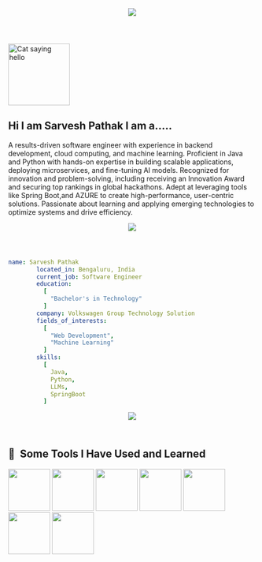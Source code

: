 <!DOCTYPE html>
<html>
<header >
<img src="https://capsule-render.vercel.app/api?type=waving&color=auto&height=200&section=header&text=Hello!!!&fontSize=60&animation=fadeIn" />
</header>
<body>
<p align="left">
<img src="https://media.giphy.com/media/VOPK1BqsMEJRS/giphy.gif" alt="Cat saying hello" width="125" height="125" />
<h2>Hi I am Sarvesh Pathak I am a.....</h2>
A results-driven software engineer with experience in backend development, cloud computing, and machine learning. Proficient in Java and Python with hands-on expertise in building scalable applications, deploying microservices, and fine-tuning AI models. Recognized for innovation and problem-solving, including receiving an Innovation Award and securing top rankings in global hackathons. Adept at leveraging tools like Spring Boot,and AZURE to create high-performance, user-centric solutions. Passionate about learning and applying emerging technologies to optimize systems and drive efficiency.
</p>
</body>
</html>

<!DOCTYPE html>
<html>
<header>
<img src="https://capsule-render.vercel.app/api?type=Cylinder&color=auto&height=100&section=header&text=About%20Me&fontSize=60" />
</header>
</html>

```yaml
name: Sarvesh Pathak
        located_in: Bengaluru, India
        current_job: Software Engineer
        education:
          [
            "Bachelor's in Technology"
          ]
        company: Volkswagen Group Technology Solution
        fields_of_interests:
          [
            "Web Development",
            "Machine Learning"
          ]
        skills:
          [
            Java,
            Python,
            LLMs,
            SpringBoot
          ]
```
<!DOCTYPE html>
<html>
<header>
<img src="https://capsule-render.vercel.app/api?type=Venom&color=auto&height=100&section=header&text=Skills&fontSize=60" />
</header>
</html>

<!DOCTYPE html>
<html>
<header>   
<link rel="stylesheet" type='text/css' href="https://cdn.jsdelivr.net/gh/devicons/devicon@latest/devicon.min.css" />          
</header>
<body>
<h2> 🚀 &nbsp;Some Tools I Have Used and Learned</h2>
<p align="left">
<img src="https://cdn.jsdelivr.net/gh/devicons/devicon@latest/icons/java/java-original-wordmark.svg" width="85" height="85"/>
<img src="https://cdn.jsdelivr.net/gh/devicons/devicon@latest/icons/spring/spring-original-wordmark.svg" width="85" height="85" />
<img src="https://cdn.jsdelivr.net/gh/devicons/devicon@latest/icons/python/python-original-wordmark.svg" width="85" height="85" />
<img src="https://github.com/user-attachments/assets/e3efa067-e344-400f-a544-6fb9cdfb06b3" width="85" height="85"/>
<img src="https://cdn.jsdelivr.net/gh/devicons/devicon@latest/icons/azure/azure-original.svg" width="85" height="85" />     
<img src="https://cdn.jsdelivr.net/gh/devicons/devicon@latest/icons/mysql/mysql-original-wordmark.svg" width="85" height="85"  />
<img src="https://github.com/user-attachments/assets/957e8f6e-9eff-4a59-94a8-7bfdfd37ffe0" width="85" height="85"  />

</p>
</body>
</header>
</html>
          
